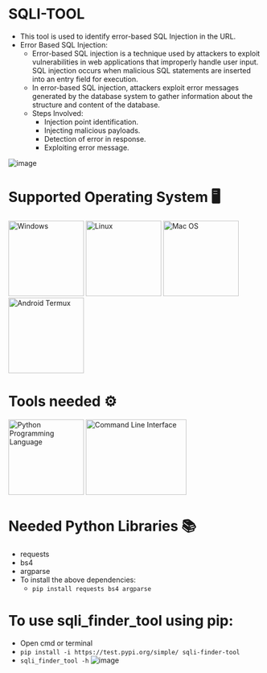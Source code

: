# SQLI-TOOL
  - This tool is used to identify error-based SQL Injection in the URL.
  - Error Based SQL Injection:
      - Error-based SQL injection is a technique used by attackers to exploit vulnerabilities in web applications that improperly handle user input. SQL injection occurs when malicious SQL statements are inserted into an entry field for execution.
      - In error-based SQL injection, attackers exploit error messages generated by the database system to gather information about the structure and content of the database.
      - Steps Involved:
          - Injection point identification.
          - Injecting malicious payloads.
          - Detection of error in response.
          - Exploiting error message.


![image](https://github.com/prasad-1808/sqli_tool/assets/86564180/a5b33b18-daee-41c0-83ba-055b30e19443)

# Supported Operating System 🖥️
  <img src="https://knowtive.com/wp-content/uploads/2018/04/windows_10.0.0.jpg" width="150px" height="150px" alt="Windows">   <img src="https://logosmarcas.net/wp-content/uploads/2020/09/Linux-Logo.png" width="150px" height="150px" alt="Linux">   <img src="https://www.kindpng.com/picc/m/172-1724310_mac-os-logo-png-transparent-png.png" width="150px" height="150px" alt="Mac OS">   <img src="https://logodix.com/logo/82913.jpg" width="150px" height="150px" alt="Android Termux">
  
# Tools needed ⚙️
  <img src="https://1.bp.blogspot.com/-X5OBU37Ims4/XQexxebsV0I/AAAAAAAAD80/PlMIGUQBY3YwRugZNLvdRaI2Pw_g0jIlgCLcBGAs/s1600/Python%2BProgramming%2BLogo.png" width="150px" height="150px" alt="Python Programming Language">   <img src="https://www.gitkraken.com/wp-content/uploads/2022/02/CLI-stands-forHero.png" width="200px" height="150px" alt="Command Line Interface">
 
# Needed Python Libraries 📚
  - requests
  - bs4
  - argparse
  - To install the above dependencies:
      - `pip install requests bs4 argparse`
   
# To use sqli_finder_tool using pip:
  - Open cmd or terminal
  - `pip install -i https://test.pypi.org/simple/ sqli-finder-tool`
  - `sqli_finder_tool -h`
    ![image](https://github.com/prasad-1808/sqli_finder_tool/assets/86564180/b81c568e-7688-4906-b4b2-076a9e8fece0)
    



